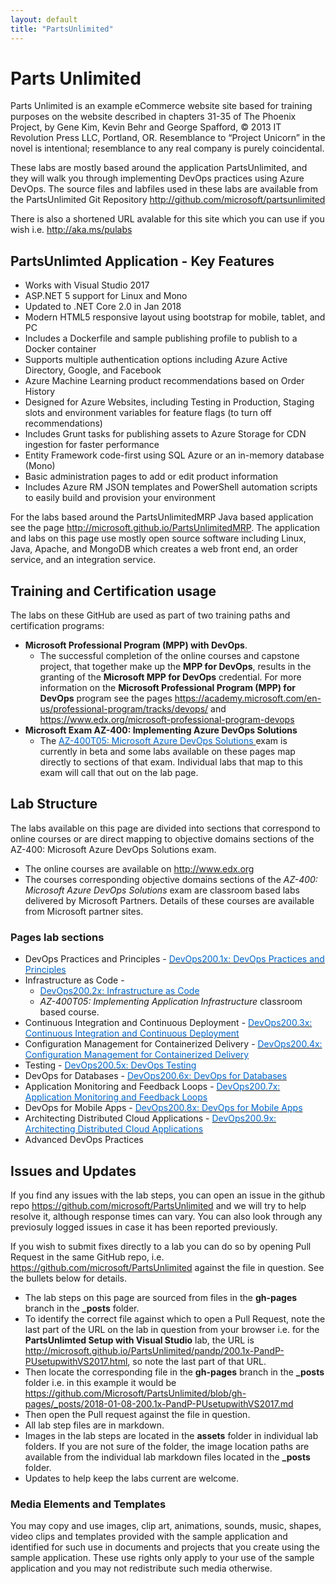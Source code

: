 ```yaml
---
layout: default
title: "PartsUnlimited"
---
```


# Parts Unlimited

Parts Unlimited is an example eCommerce website site based for training purposes on the website described in chapters 31-35 of The Phoenix Project, by Gene Kim, Kevin Behr and George Spafford, © 2013 IT Revolution Press LLC, Portland, OR. Resemblance to “Project Unicorn” in the novel is intentional; resemblance to any real company is purely coincidental.

These labs are mostly based around the application PartsUnlimited, and they will walk you through implementing DevOps practices using Azure DevOps. The source files and labfiles used in these labs are available from the PartsUnlimited Git Repository <a href="http://github.com/microsoft/partsunlimited" target="_blank"><span style="color: #0066cc;" color="#0066cc">http://github.com/microsoft/partsunlimited</span></a>


There is also a shortened URL avalable for this site which you can use if you wish i.e. <a href="http://aka.ms/pulabs" target="_blank"><span style="color: #0066cc;" color="#0066cc">http://aka.ms/pulabs</span></a>


## PartsUnlimted Application - Key Features
- Works with Visual Studio 2017
- ASP.NET 5 support for Linux and Mono
- Updated to .NET Core 2.0 in Jan 2018
- Modern HTML5 responsive layout using bootstrap for mobile, tablet, and PC
- Includes a Dockerfile and sample publishing profile to publish to a Docker container
- Supports multiple authentication options including Azure Active Directory, Google, and Facebook
- Azure Machine Learning product recommendations based on Order History
- Designed for Azure Websites, including Testing in Production, Staging slots and environment variables for feature flags (to turn off recommendations)
- Includes Grunt tasks for publishing assets to Azure Storage for CDN ingestion for faster performance
- Entity Framework code-first using SQL Azure or an in-memory database (Mono)
- Basic administration pages to add or edit product information
- Includes Azure RM JSON templates and PowerShell automation scripts to easily build and provision your environment

For the labs based around the PartsUnlimitedMRP Java based application see the page <a href="http://microsoft.github.io/PartsUnlimitedMRP" target="_blank"><span style="color: #0066cc;" color="#0066cc">http://microsoft.github.io/PartsUnlimitedMRP</span></a>. The application and labs on this page use mostly open source software including Linux, Java, Apache, and MongoDB which creates a web front end, an order service, and an integration service.



## Training and Certification usage

The labs on these GitHub are used as part of two training paths and certification programs:
- **Microsoft Professional Program (MPP) with DevOps**. 
    - The successful completion of the online courses and capstone project, that together make up the **MPP for DevOps**, results in the granting of the **Microsoft MPP for DevOps** credential. For more information on the **Microsoft Professional Program (MPP) for DevOps** program see the pages <a href="https://academy.microsoft.com/en-us/professional-program/tracks/devops/ " target="_blank"><span style="color: #0066cc;" color="#0066cc">https://academy.microsoft.com/en-us/professional-program/tracks/devops/ </span></a> and <a href="https://www.edx.org/microsoft-professional-program-devops " target="_blank"><span style="color: #0066cc;" color="#0066cc">https://www.edx.org/microsoft-professional-program-devops</span></a> 
- **Microsoft Exam AZ-400: Implementing Azure DevOps Solutions**
    - The <a href="https://www.microsoft.com/en-us/learning/exam-AZ-400.aspx " target="_blank"><span style="color: #0066cc;" color="#0066cc">AZ-400T05: Microsoft Azure DevOps Solutions </span></a> exam is currently in beta and some labs available on these pages map directly to sections of that exam. Individual labs that map to this exam will call that out on the lab page.


## Lab Structure
The labs available on this page are divided into sections that correspond to online courses or are direct mapping to objective domains sections of the AZ-400: Microsoft Azure DevOps Solutions exam. 
- The online courses are available  on <a href="http://www.edx.org" target="_blank"><span style="color: #0066cc;" color="#0066cc">http://www.edx.org</span></a>
- The courses corresponding objective domains sections of the *AZ-400: Microsoft Azure DevOps Solutions* exam are classroom based labs delivered by Microsoft Partners. Details of these courses are available from Microsoft partner sites.

### Pages lab sections
- DevOps Practices and Principles - <a href="https://www.edx.org/course/devops-practices-and-principles-0" target="_blank"><span style="color: #0066cc;" color="#0066cc">DevOps200.1x: DevOps Practices and Principles</span></a>
- Infrastructure as Code - 
    - <a href="https://www.edx.org/course/infrastructure-as-code-0" target="_blank"><span style="color: #0066cc;" color="#0066cc">DevOps200.2x: Infrastructure as Code</span></a>
    - *AZ-400T05: Implementing Application Infrastructure* classroom based course.
- Continuous Integration and Continuous Deployment - <a href="https://www.edx.org/course/continuous-integration-and-continuous-deployment-0" target="_blank"><span style="color: #0066cc;" color="#0066cc">DevOps200.3x: Continuous Integration and Continuous Deployment</span></a>
- Configuration Management for Containerized Delivery - <a href="https://www.edx.org/course/configuration-management-for-containerized-delivery-0" target="_blank"><span style="color: #0066cc;" color="#0066cc">DevOps200.4x: Configuration Management for Containerized Delivery </span></a>
- Testing - <a href="https://www.edx.org/course/devops-testing-1" target="_blank"><span style="color: #0066cc;" color="#0066cc">DevOps200.5x: DevOps Testing </span></a>
- DevOps for Databases - <a href="https://www.edx.org/course/devops-for-databases-0" target="_blank"><span style="color: #0066cc;" color="#0066cc">DevOps200.6x: DevOps for Databases</span></a>
- Application Monitoring and Feedback Loops - <a href="https://www.edx.org/course/application-monitoring-and-feedback-loops-0" target="_blank"><span style="color: #0066cc;" color="#0066cc">DevOps200.7x: Application Monitoring and Feedback Loops</span></a>
- DevOps for Mobile Apps - <a href="https://www.edx.org/course/devops-for-mobile-apps-0" target="_blank"><span style="color: #0066cc;" color="#0066cc">DevOps200.8x: DevOps for Mobile Apps</span></a>
- Architecting Distributed Cloud Applications - <a href="https://www.edx.org/course/architecting-distributed-cloud-applications-0" target="_blank"><span style="color: #0066cc;" color="#0066cc">DevOps200.9x: Architecting Distributed Cloud Applications </span></a>
- Advanced DevOps Practices




## Issues and Updates

If you find any issues with the lab steps, you can open an issue in the github repo <a href="https://github.com/microsoft/PartsUnlimited" target="_blank"><span style="color: #0066cc;" color="#0066cc">https://github.com/microsoft/PartsUnlimited</span></a> and we will try to help resolve it, although response times can vary. You can also look through any previosuly logged issues in case it has been reported previously.

If you wish to submit fixes directly to a lab you can do so by opening Pull Request in the same GitHub repo, i.e. <a href="https://github.com/microsoft/PartsUnlimited" target="_blank"><span style="color: #0066cc;" color="#0066cc">https://github.com/microsoft/PartsUnlimited</span></a> against the file in question. See the bullets below for details.

- The lab steps on this page are sourced from files in the **gh-pages** branch in the **_posts** folder. 
- To identify the correct file against which to open a Pull Request, note the last part of the URL on the lab in question from your browser i.e. for the **PartsUnlimted Setup with Visual Studio** lab, the URL is <a href="http://microsoft.github.io/PartsUnlimited/pandp/200.1x-PandP-PUsetupwithVS2017.html" target="_blank"><span style="color: #0066cc;" color="#0066cc">http://microsoft.github.io/PartsUnlimited/pandp/200.1x-PandP-PUsetupwithVS2017.html</span></a>, so note the last part of that URL. 
- Then locate the corresponding file in the **gh-pages** branch in the **_posts** folder i.e. in this example it would be <a href="https://github.com/Microsoft/PartsUnlimited/blob/gh-pages/_posts/2018-01-08-200.1x-PandP-PUsetupwithVS2017.md" target="_blank"><span style="color: #0066cc;" color="#0066cc">https://github.com/Microsoft/PartsUnlimited/blob/gh-pages/_posts/2018-01-08-200.1x-PandP-PUsetupwithVS2017.md</span></a> 
- Then open the Pull request against the file in question.
- All lab step files are in markdown.
- Images in the lab steps are located in the **assets** folder in individual lab folders. If you are not sure of the folder, the image location paths are available from the individual lab markdown files located in the **_posts** folder. 
- Updates to help keep the labs current are welcome.



### Media Elements and Templates
 You may copy and use images, clip art, animations, sounds, music, shapes, video clips and templates provided with the sample application and identified for such use in documents and projects that you create using the sample application. These use rights only apply to your use of the sample application and you may not redistribute such media otherwise.


